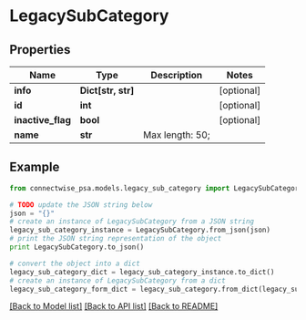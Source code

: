 # LegacySubCategory


## Properties
Name | Type | Description | Notes
------------ | ------------- | ------------- | -------------
**info** | **Dict[str, str]** |  | [optional] 
**id** | **int** |  | [optional] 
**inactive_flag** | **bool** |  | [optional] 
**name** | **str** |  Max length: 50; | 

## Example

```python
from connectwise_psa.models.legacy_sub_category import LegacySubCategory

# TODO update the JSON string below
json = "{}"
# create an instance of LegacySubCategory from a JSON string
legacy_sub_category_instance = LegacySubCategory.from_json(json)
# print the JSON string representation of the object
print LegacySubCategory.to_json()

# convert the object into a dict
legacy_sub_category_dict = legacy_sub_category_instance.to_dict()
# create an instance of LegacySubCategory from a dict
legacy_sub_category_form_dict = legacy_sub_category.from_dict(legacy_sub_category_dict)
```
[[Back to Model list]](../README.md#documentation-for-models) [[Back to API list]](../README.md#documentation-for-api-endpoints) [[Back to README]](../README.md)


